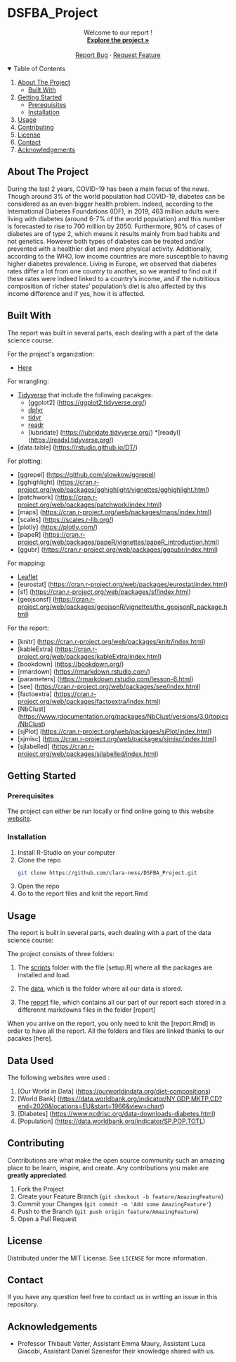 # DSFBA_Project
<p align="center">
    Welcome to our report !
    <br />
    <a href="https://github.com/clara-ness/DSFBA_Project/edit/main/README.md"><strong>Explore the project »</strong></a>
    <br />
    <br />
    <a href="https://github.com/clara-ness/DSFBA_Project/issues">Report Bug</a>
    ·
    <a href="https://github.com/clara-ness/DSFBA_Project/issues">Request Feature</a>

  </p>
</p>
<!-- TABLE OF CONTENTS -->
<details open="open">
  <summary>Table of Contents</summary>
  <ol>
    <li>
      <a href="#about-the-project">About The Project</a>
      <ul>
        <li><a href="#built-with">Built With</a></li>
      </ul>
    </li>
    <li>
      <a href="#getting-started">Getting Started</a>
      <ul>
        <li><a href="#prerequisites">Prerequisites</a></li>
        <li><a href="#installation">Installation</a></li>
      </ul>
    </li>
    <li><a href="#usage">Usage</a></li>
    <li><a href="#contributing">Contributing</a></li>
    <li><a href="#license">License</a></li>
    <li><a href="#contact">Contact</a></li>
    <li><a href="#acknowledgements">Acknowledgements</a></li>
  </ol>
</details>

<!-- ABOUT THE PROJECT -->
## About The Project

During the last 2 years, COVID-19 has been a main focus of the news. Though around 3% of the world population had COVID-19, diabetes can be considered as an even bigger health problem. Indeed, according to the International Diabetes Foundations (IDF), in 2019, 463 million adults were living with diabetes (around 6-7% of the world population) and this number is forecasted to rise to 700 million by 2050. Furthermore, 90% of cases of diabetes are of type 2, which means it results mainly from bad habits and not genetics. However both types of diabetes can be treated and/or prevented with a healthier diet and more physical activity. Additionally, according to the WHO, low income countries are more susceptible to having higher diabetes prevalence. Living in Europe, we observed that diabetes rates differ a lot from one country to another, so we wanted to find out if these rates were indeed linked to a country’s income, and if the nutritious composition of richer states’ population’s diet is also affected by this income difference and if yes, how it is affected. 

## Built With

The report was built in several parts, each dealing with a part of the data science course.

For the project's organization:
* [Here](https://www.rdocumentation.org/packages/here/versions/1.0.1/topics/here)

For wrangling:
* [Tidyverse](https://www.tidyverse.org/) that include the following pacakges:
  * [ggplot2] (https://ggplot2.tidyverse.org/) 
  * [dplyr](https://dplyr.tidyverse.org/) 
  * [tidyr](https://tidyr.tidyverse.org/) 
  * [readr](https://readr.tidyverse.org/) 
  * [lubridate] (https://lubridate.tidyverse.org/) 
  *[readyl] (https://readxl.tidyverse.org/) 
* [data.table] (https://rstudio.github.io/DT/)

For plotting: 
* [ggrepel] (https://github.com/slowkow/ggrepel)
* [gghighlight] (https://cran.r-project.org/web/packages/gghighlight/vignettes/gghighlight.html)
* [patchwork] (https://cran.r-project.org/web/packages/patchwork/index.html)
* [maps] (https://cran.r-project.org/web/packages/maps/index.html)
* [scales] (https://scales.r-lib.org/)
* [plotly] (https://plotly.com/)
* [papeR] (https://cran.r-project.org/web/packages/papeR/vignettes/papeR_introduction.html)
* [ggubr] (https://cran.r-project.org/web/packages/ggpubr/index.html)

For mapping: 
* [Leaflet](https://rstudio.github.io/leaflet/)
* [eurostat] (https://cran.r-project.org/web/packages/eurostat/index.html)
* [sf] (https://cran.r-project.org/web/packages/sf/index.html)
* [geojsonsf] (https://cran.r-project.org/web/packages/geojsonR/vignettes/the_geojsonR_package.html)

For the report: 

* [knitr] (https://cran.r-project.org/web/packages/knitr/index.html)
* [kableExtra] (https://cran.r-project.org/web/packages/kableExtra/index.html)
* [bookdown] (https://bookdown.org/)
* [rmardown] (https://rmarkdown.rstudio.com/)
* [parameters] (https://rmarkdown.rstudio.com/lesson-6.html)
* [see] (https://cran.r-project.org/web/packages/see/index.html)
* [factoextra] (https://cran.r-project.org/web/packages/factoextra/index.html)
* [NbClust] (https://www.rdocumentation.org/packages/NbClust/versions/3.0/topics/NbClust)
* [sjPlot] (https://cran.r-project.org/web/packages/sjPlot/index.html)
* [sjmisc] (https://cran.r-project.org/web/packages/sjmisc/index.html)
* [sjlabelled] (https://cran.r-project.org/web/packages/sjlabelled/index.html)
                                   
<!-- GETTING STARTED -->
## Getting Started

### Prerequisites

The project can either be run locally or find online going to this website [website](https://www.iamawesome.com).

### Installation

1. Install R-Studio on your computer
2. Clone the repo
   ```sh
   git clone https://github.com/clara-ness/DSFBA_Project.git
   ```
3. Open the repo
4. Go to the report files and knit the report.Rmd
                                   
<!-- USAGE EXAMPLES -->
## Usage

The report is built in several parts, each dealing with a part of the data science course: 


The project consists of three folders: 

1) The [scripts](scripts/setup.R) folder with the file [setup.R] where all the packages are installed and load.

2) The [data](data/), which is the folder where all our data is stored.
                                   
3) The [report](report/report.Rmd) file, which contains all our part of our report each stored in a differennt markdowns files in the folder [report]
                                  
                                   
When you arrive on the report, you only need to knit the [report.Rmd] in order to have all the report. All the folders and files are linked thanks to our pacakes [here].
<!-- DATA USED -->
## Data Used

The following websites were used : 
1. [Our World in Data] (https://ourworldindata.org/diet-compositions)
2. [World Bank] (https://data.worldbank.org/indicator/NY.GDP.MKTP.CD?end=2020&locations=EU&start=1966&view=chart)
3. [Diabetes] (https://www.ncdrisc.org/data-downloads-diabetes.html)
4. [Population] (https://data.worldbank.org/indicator/SP.POP.TOTL)

<!-- CONTRIBUTING -->
## Contributing

Contributions are what make the open source community such an amazing place to be learn, inspire, and create. Any contributions you make are **greatly appreciated**.

1. Fork the Project
2. Create your Feature Branch (`git checkout -b feature/AmazingFeature`)
3. Commit your Changes (`git commit -m 'Add some AmazingFeature'`)
4. Push to the Branch (`git push origin feature/AmazingFeature`)
5. Open a Pull Request

<!-- LICENSE -->
## License

Distributed under the MIT License. See `LICENSE` for more information.

<!-- CONTACT -->
## Contact
                                   
If you have any question feel free to contact us in wrtting an issue in this repository. 

<!-- ACKNOWLEDGEMENTS -->
## Acknowledgements
*  Professor Thibault Vatter, Assistant Emma Maury, Assistant Luca Giacobi, Assistant Daniel Szenesfor their knowledge shared with us.                      
